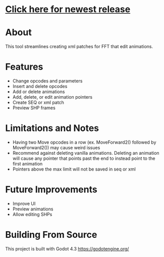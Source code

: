 # [Click here for newest release](https://github.com/mrgudenheim/FFTae/releases)

# About
This tool streamlines creating xml patches for FFT that edit animations.

# Features
- Change opcodes and parameters
- Insert and delete opcodes
- Add or delete animations
- Add, delete, or edit animation pointers
- Create SEQ or xml patch
- Preview SHP frames

# Limitations and Notes
- Having two Move opcodes in a row (ex. MoveForward2() followed by MoveForward2()) may cause weird issues
- Recommend against deleting vanilla animations. Deleting an animation will cause any pointer that points past the end to instead point to the first animation
- Pointers above the max limit will not be saved in seq or xml

# Future Improvements
- Improve UI
- Preview animations
- Allow editing SHPs

# Building From Source
This project is built with Godot 4.3 
https://godotengine.org/
